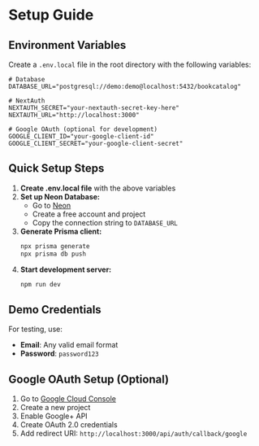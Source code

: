 # Setup Guide

## Environment Variables

Create a `.env.local` file in the root directory with the following variables:

```env
# Database
DATABASE_URL="postgresql://demo:demo@localhost:5432/bookcatalog"

# NextAuth
NEXTAUTH_SECRET="your-nextauth-secret-key-here"
NEXTAUTH_URL="http://localhost:3000"

# Google OAuth (optional for development)
GOOGLE_CLIENT_ID="your-google-client-id"
GOOGLE_CLIENT_SECRET="your-google-client-secret"
```

## Quick Setup Steps

1. **Create .env.local file** with the above variables
2. **Set up Neon Database:**
   - Go to [Neon](https://neon.tech)
   - Create a free account and project
   - Copy the connection string to `DATABASE_URL`
3. **Generate Prisma client:**
   ```bash
   npx prisma generate
   npx prisma db push
   ```
4. **Start development server:**
   ```bash
   npm run dev
   ```

## Demo Credentials

For testing, use:
- **Email**: Any valid email format
- **Password**: `password123`

## Google OAuth Setup (Optional)

1. Go to [Google Cloud Console](https://console.cloud.google.com)
2. Create a new project
3. Enable Google+ API
4. Create OAuth 2.0 credentials
5. Add redirect URI: `http://localhost:3000/api/auth/callback/google`
